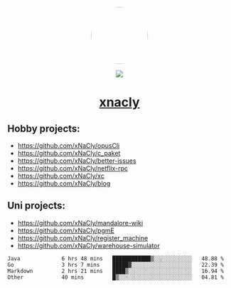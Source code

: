 <p align="center">
  <img style="border-radius: 100px" width="128" height="128" src="https://avatars.githubusercontent.com/u/47723417?v=4"/>
</p>
<p align="center">
  <img src="https://komarev.com/ghpvc/?username=xnacly&&style=flat-square"/>
</p>

<h1 align="center"><a href="https://xnacly.me"> xnacly</a> </h1>

## Hobby projects:
- https://github.com/xNaCly/opusCli
- https://github.com/xNaCly/c_paket
- https://github.com/xNaCly/better-issues
- https://github.com/xNaCly/netflix-rpc
- https://github.com/xNaCly/xc
- https://github.com/xNaCly/blog

## Uni projects:
- https://github.com/xNaCly/mandalore-wiki
- https://github.com/xNaCly/pgmE
- https://github.com/xNaCly/register_machine
- https://github.com/xNaCly/warehouse-simulator


<!--START_SECTION:waka-->

```text
Java             6 hrs 48 mins   ████████████▒░░░░░░░░░░░░   48.88 %
Go               3 hrs 7 mins    █████▓░░░░░░░░░░░░░░░░░░░   22.39 %
Markdown         2 hrs 21 mins   ████▒░░░░░░░░░░░░░░░░░░░░   16.94 %
Other            40 mins         █▒░░░░░░░░░░░░░░░░░░░░░░░   04.81 %
```

<!--END_SECTION:waka-->
